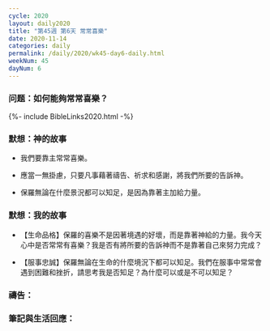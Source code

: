 ```yaml
---
cycle: 2020
layout: daily2020
title: "第45週 第6天 常常喜樂"
date: 2020-11-14
categories: daily
permalink: /daily/2020/wk45-day6-daily.html
weekNum: 45
dayNum: 6
---
```


### 问题：如何能夠常常喜樂？

{%- include BibleLinks2020.html -%}

### 默想：神的故事 
+ 我們要靠主常常喜樂。

+ 應當一無掛慮，只要凡事藉著禱告、祈求和感謝，將我們所要的告訴神。

+ 保羅無論在什麼景況都可以知足，是因為靠著主加給力量。

### 默想：我的故事
+ 【生命品格】保羅的喜樂不是因著境遇的好壞，而是靠著神給的力量。我今天心中是否常常有喜樂？我是否有將所要的告訴神而不是靠著自己來努力完成？

+ 【服事忠誠】保羅無論在生命的什麼境況下都可以知足。我們在服事中常常會遇到困難和挫折，請思考我是否知足？為什麼可以或是不可以知足？

### 禱告：

### 筆記與生活回應：

